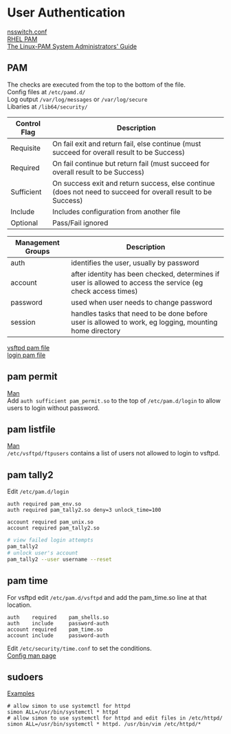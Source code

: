 # User Authentication

[nsswitch.conf](https://www.dummies.com/programming/networking/network-administration-linux-nsswitch-conf-file/)  
[RHEL PAM](https://access.redhat.com/documentation/en-us/red_hat_enterprise_linux/6/html/managing_smart_cards/pam_configuration_files)  
[The Linux-PAM System Administrators' Guide](http://www.linux-pam.org/Linux-PAM-html/Linux-PAM_SAG.html)  

## PAM
The checks are executed from the top to the bottom of the file.  
Config files at `/etc/pamd.d/`  
Log output `/var/log/messages` or `/var/log/secure`  
Libaries at `/lib64/security/`  

| Control Flag | Description |
|-|-|
| Requisite | On fail exit and return fail, else continue (must succeed for overall result to be Success) |
| Required | On fail continue but return fail (must succeed for overall result to be Success) |
| Sufficient | On success exit and return success, else continue (does not need to succeed for overall result to be Success) |
| Include | Includes configuration from another file |
| Optional | Pass/Fail ignored |

| Management Groups | Description |
|-|-|
| auth | identifies the user, usually by password |
| account | after identity has been checked, determines if user is allowed to access the service (eg check access times) |
| password | used when user needs to change password |
| session | handles tasks that need to be done before user is allowed to work, eg logging, mounting home directory |
[vsftpd pam file](vsftpd)  
[login pam file](login)  

## pam permit
[Man](http://www.linux-pam.org/Linux-PAM-html/sag-pam_permit.html)  
Add `auth sufficient pam_permit.so` to the top of `/etc/pam.d/login` to allow users to login without password.

## pam listfile
[Man](http://www.linux-pam.org/Linux-PAM-html/sag-pam_listfile.html)  
`/etc/vsftpd/ftpusers` contains a list of users not allowed to login to vsftpd.

## pam tally2
Edit `/etc/pam.d/login`
```
auth required pam_env.so
auth required pam_tally2.so deny=3 unlock_time=100
```
```
account required pam_unix.so
account required pam_tally2.so
```
```bash
# view failed login attempts
pam_tally2
# unlock user's account
pam_tally2 --user username --reset
```

## pam time
For vsftpd edit `/etc/pam.d/vsftpd` and add the pam_time.so line at that location.
```
auth    required    pam_shells.so
auth    include     password-auth
account required    pam_time.so
account include     password-auth
```
Edit `/etc/security/time.conf` to set the conditions.  
[Config man page](http://www.linux-pam.org/Linux-PAM-html/sag-pam_time.html)  

## sudoers
[Examples](https://www.garron.me/en/linux/visudo-command-sudoers-file-sudo-default-editor.html)
```
# allow simon to use systemctl for httpd
simon ALL=/usr/bin/systemctl * httpd
# allow simon to use systemctl for httpd and edit files in /etc/httpd/
simon ALL=/usr/bin/systemctl * httpd. /usr/bin/vim /etc/httpd/*
```
